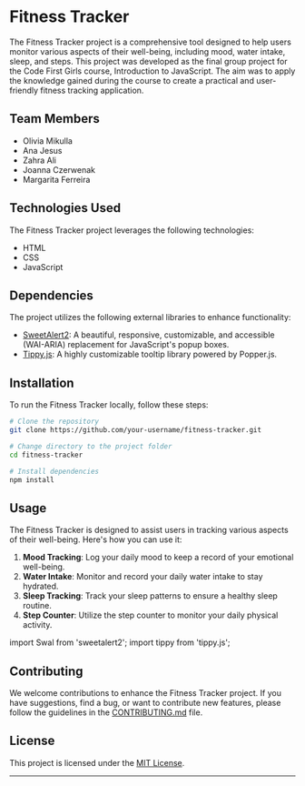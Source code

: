 # Fitness Tracker

The Fitness Tracker project is a comprehensive tool designed to help users monitor various aspects of their well-being, including mood, water intake, sleep, and steps. This project was developed as the final group project for the Code First Girls course, Introduction to JavaScript. The aim was to apply the knowledge gained during the course to create a practical and user-friendly fitness tracking application.

## Team Members

- Olivia Mikulla
- Ana Jesus
- Zahra Ali
- Joanna Czerwenak
- Margarita Ferreira

## Technologies Used

The Fitness Tracker project leverages the following technologies:

- HTML
- CSS
- JavaScript

## Dependencies

The project utilizes the following external libraries to enhance functionality:

- [SweetAlert2](https://sweetalert2.github.io/): A beautiful, responsive, customizable, and accessible (WAI-ARIA) replacement for JavaScript's popup boxes.
- [Tippy.js](https://atomiks.github.io/tippyjs/): A highly customizable tooltip library powered by Popper.js.

## Installation

To run the Fitness Tracker locally, follow these steps:

```bash
# Clone the repository
git clone https://github.com/your-username/fitness-tracker.git

# Change directory to the project folder
cd fitness-tracker

# Install dependencies
npm install
```

## Usage

The Fitness Tracker is designed to assist users in tracking various aspects of their well-being. Here's how you can use it:

1. **Mood Tracking**: Log your daily mood to keep a record of your emotional well-being.
2. **Water Intake**: Monitor and record your daily water intake to stay hydrated.
3. **Sleep Tracking**: Track your sleep patterns to ensure a healthy sleep routine.
4. **Step Counter**: Utilize the step counter to monitor your daily physical activity.

import Swal from 'sweetalert2';
import tippy from 'tippy.js';


## Contributing

We welcome contributions to enhance the Fitness Tracker project. If you have suggestions, find a bug, or want to contribute new features, please follow the guidelines in the [CONTRIBUTING.md](CONTRIBUTING.md) file.

## License

This project is licensed under the [MIT License](LICENSE).

---
